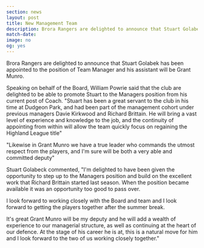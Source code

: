 ```yaml
---
section: news
layout: post
title: New Management Team
description: Brora Rangers are delighted to announce that Stuart Golabek has been appointed to the position of Team Manager and his assistant will be Grant Munro.
match-date:
image: no
og: yes
---
```

Brora Rangers are delighted to announce that Stuart Golabek has been appointed to the position of Team Manager and his assistant will be Grant Munro.

Speaking on behalf of the Board, William Powrie said that the club are delighted to be able to promote Stuart to the Managers position from his current post of Coach. "Stuart has been a great servant to the club in his time at Dudgeon Park, and had been part of the management cohort under previous managers Davie Kirkwood and Richard Brittain. He will bring a vast level of experience and knowledge to the job, and the continuity of appointing from within will allow the team quickly focus on regaining the Highland League title"

"Likewise in Grant Munro we have a true leader who commands the utmost respect from the players, and I'm sure will be both a very able and committed deputy"

Stuart Golabeck commented, "I'm delighted to have been given the opportunity to step up to the Managers position and build on the excellent work that Richard Brittain started last season. When the position became available it was an opportunity too good to pass over.

I look forward to working closely with the Board and team and I look forward to getting the players together after the summer break.

It's great Grant Munro will be my deputy and he will add a wealth of experience to our managerial structure, as well as continuing at the heart of our defence. At the stage of his career he is at, this is a natural move for him and I look forward to the two of us working closely together."